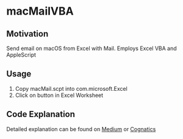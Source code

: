 # macMailVBA

## Motivation
Send email on macOS from Excel with Mail. Employs Excel VBA and AppleScript

## Usage
1. Copy macMail.scpt into com.microsoft.Excel
2. Click on button in Excel Worksheet

## Code Explanation
Detailed explanation can be found on [Medium](https://medium.com/@cognaticslab/sending-email-via-mail-from-excel-mac-automatically-b726d727816?source=friends_link&sk=43d53ac4abda2df65aa5871e4100ffa9) or [Cognatics](https://www.cognaticslab.com/post/sending-email-via-mail-from-excel-mac-automatically)
